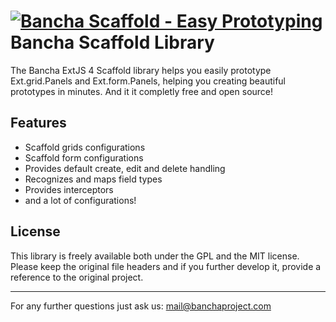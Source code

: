 [![Bancha Scaffold - Easy Prototyping](http://banchaproject.org/tl_files/Bancha/images/bancha-scaffold.jpg)](http://banchaproject.org/bancha-scaffold.html)
Bancha Scaffold Library
=======================

The Bancha ExtJS 4 Scaffold library helps you easily prototype Ext.grid.Panels and Ext.form.Panels, helping you creating beautiful prototypes in minutes. And it it completly free and open source!

Features
--------

* Scaffold grids configurations
* Scaffold form configurations
* Provides default create, edit and delete handling
* Recognizes and maps field types
* Provides interceptors
* and a lot of configurations!


License
-------

This library is freely available both under the GPL and the MIT license. Please keep the original file headers and if you further develop it, provide a reference to the original project.


------------------------------
For any further questions just ask us: mail@banchaproject.com